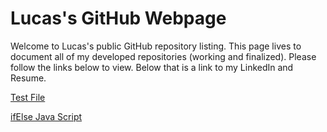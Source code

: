 # Lucas's GitHub Webpage
Welcome to Lucas's public GitHub repository listing. This page lives to document all of my developed repositories (working and finalized). Please follow the links below to view. Below that is a link to my LinkedIn and Resume.


<a href="Testing.txt">Test File</a>

<a href="M02L07ifElse(1).java">ifElse Java Script</a>
